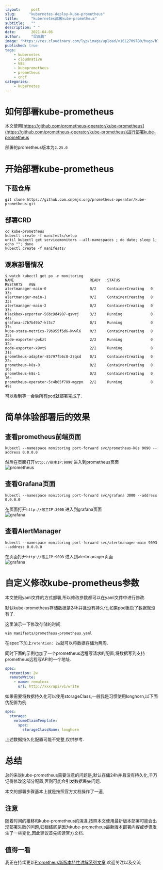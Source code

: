 ```yaml
---
layout:     post 
slug:      "kubernetes-deploy-kube-prometheus"
title:      "kubernetes部署kube-prometheus"
subtitle:   ""
description: " "
date:       2021-04-06
author:     "梁远鹏"
image: "https://res.cloudinary.com/lyp/image/upload/v1612709780/hugo/blog.github.io/pexels-matt-hardy-2568001.jpg"
published: true
tags:
    - kubernetes
    - cloudnative
    - k8s
    - kubeprometheus
    - prometheus
    - cncf
categories: 
    - kubernetes
---  
```


# 如何部署kube-prometheus  
本文使用[https://github.com/prometheus-operator/kube-prometheus](https://github.com/prometheus-operator/kube-prometheus)进行部署kube-prometheus  

部署的prometheus版本为`2.25.0`  

# 开始部署kube-prometheus

## 下载仓库  

```shell
git clone https://github.com.cnpmjs.org/prometheus-operator/kube-prometheus.git
```  

## 部署CRD  

```shell
cd kube-prometheus
kubectl create -f manifests/setup
until kubectl get servicemonitors --all-namespaces ; do date; sleep 1; echo ""; done
kubectl create -f manifests/
```  

## 观察部署情况  
```shell
$ watch kubectl get po -n monitoring
NAME                                   READY   STATUS              RESTARTS   AGE
alertmanager-main-0                    0/2     ContainerCreating   0          33s
alertmanager-main-1                    0/2     ContainerCreating   0          33s
alertmanager-main-2                    0/2     ContainerCreating   0          33s
blackbox-exporter-56bc9d4987-qswrj     3/3     Running             0          44s
grafana-c7b7b49b7-kl5c7                0/1     Running             0          37s
kube-state-metrics-79b955f5d6-kwwl6    0/3     ContainerCreating   0          35s
node-exporter-pwkzt                    2/2     Running             0          32s
node-exporter-x9vt9                    2/2     Running             0          31s
prometheus-adapter-85797fb6c8-27qsd    0/1     ContainerCreating   0          22s
prometheus-k8s-0                       0/2     ContainerCreating   0          16s
prometheus-k8s-1                       0/2     ContainerCreating   0          16s
prometheus-operator-5c4b65f789-mgzpn   2/2     Running             0          49s
```  

可以看到等一会后所有pod就部署完成了.  

# 简单体验部署后的效果

## 查看prometheus前端页面  

```shell
kubectl --namespace monitoring port-forward svc/prometheus-k8s 9090 --address 0.0.0.0
```    

然后在页面打开`http://宿主IP:9090` 进入到prometheus页面  
![prometheus](https://res.cloudinary.com/lyp/image/upload/v1617766065/hugo/blog.github.io/prometheus/prometheus.png)

## 查看Grafana页面  
```shell
kubectl --namespace monitoring port-forward svc/grafana 3000 --address 0.0.0.0
```  
在页面打开`http://宿主IP:3000` 进入到grafana页面  
![grafana](https://res.cloudinary.com/lyp/image/upload/v1617766066/hugo/blog.github.io/prometheus/grafana.png)

## 查看AlertManager  
```shell
kubectl --namespace monitoring port-forward svc/alertmanager-main 9093 --address 0.0.0.0
```  

在页面打开`http://宿主IP:9093` 进入到alertmanager页面  
![grafana](https://res.cloudinary.com/lyp/image/upload/v1617766065/hugo/blog.github.io/prometheus/alertmanager.png)

# 自定义修改kube-prometheus参数  

本文使用yaml文件的方式部署,所以修改参数都可以在yaml文件中进行修改.  

默认kube-prometheus存储数据是24h并且没有持久化,如果pod重启了数据就没有了.  

这里演示一下修改存储的时间:  
```shell
vim manifests/prometheus-prometheus.yaml
```  
在spec下加上`retention: 2w`就可以将数据存储为两周.  

同时下面的示例也加了一个prometheus远程写请求的配置,将数据写到支持prometheus远程写API的一个地址.

```yaml
spec:
  retention: 2w
  remoteWrite:
    - name: remotexx
      url: http://xxx/api/v1/write
```  

如果需要将数据持久化可以使用storageClass,一般我是习惯使用longhorn,以下面伪配置为例:  
```yaml
spec:
  storage:
    volumeClaimTemplate:
      spec:
        storageClassName: longhorn
```  

上述数据持久化配置可能不完整,仅供参考.

# 总结  

总的来说kube-prometheus需要注意的问题是,默认存储24h并且没有持久化,千万记得修改这部分配置,否则可能会引发数据丢失问题.  

本文的部署步骤基本上就是按照官方文档操作了一遍,

## 注意  
随着时间的推移和kube-prometheus的演进,按照本文使用最新版本部署可能会出现部署失败的问题,归根结底是因为kube-prometheus最新版本部署内容或步骤发生了一些变化,因此建议首先阅读官方文档.  

## 值得一看  

我正在持续更新[Prometheus新版本特性讲解系列文章](https://liangyuanpeng.com/post/prometheus-replease-log/),欢迎关注以及交流